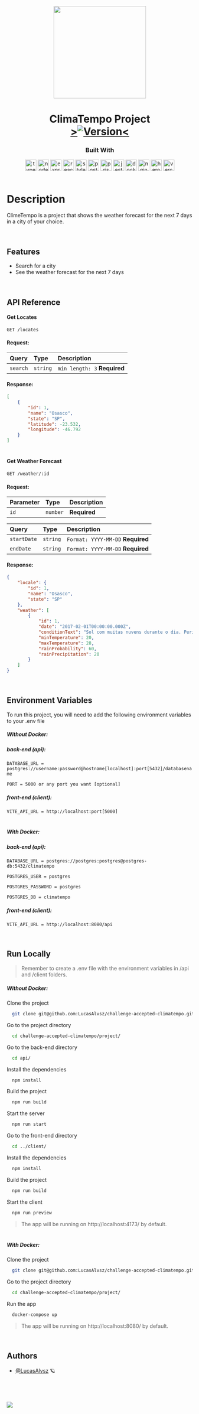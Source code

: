 <div align="center">
  <img width="250px" src="http://i.imgur.com/Q9lCAMF.png">
</div>
<h1 align="center">
ClimaTempo Project
</br>
<a href="https://climatempo-project.vercel.app/" target="_blank"> ><img src="https://img.shields.io/badge/Version-1.0.0-blue.svg" alt="Version"><
</a>

</h1>
<div align="center">

  <h3>Built With</h3>

  <img alt= "typescript logo" src="https://img.shields.io/badge/TypeScript-007ACC?style=for-the-badge&logo=typescript&logoColor=white" height="30px"/>
  <img alt= "node.js logo" src="https://img.shields.io/badge/Node.js-339933?style=for-the-badge&logo=nodedotjs&logoColor=white" height="30px"/>
  <img alt= "express logo" src="https://img.shields.io/badge/Express.js-000000?style=for-the-badge&logo=express&logoColor=white" height="30px"/>
  <img alt= "react logo" src="https://img.shields.io/badge/React-20232A?style=for-the-badge&logo=react&logoColor=61DAFB" height="30px"/>
  <img alt= "styled components logo" src="https://img.shields.io/badge/styled--components-DB7093?style=for-the-badge&logo=styled-components&logoColor=white" height="30px"/>
  <img alt= "postgresql logo" src="https://img.shields.io/badge/PostgreSQL-316192?style=for-the-badge&logo=postgresql&logoColor=white" height="30px"/>
  <img alt= "prisma logo" src="https://img.shields.io/badge/Prisma-3982CE?style=for-the-badge&logo=Prisma&logoColor=white" height="30px"/>
  <img alt= "jest logo" src="https://img.shields.io/badge/Jest-C21325?style=for-the-badge&logo=jest&logoColor=white" height="30px"/>
  <img alt= "docker logo" src="https://img.shields.io/badge/Docker-228FE1?style=for-the-badge&logo=docker&logoColor=white" height="30px"/>
  <img alt= "nginx logo" src="https://img.shields.io/badge/nginx-009639?style=for-the-badge&logo=nginx&logoColor=white" height="30px"/>
  <img alt= "heroku logo" src="https://img.shields.io/badge/Heroku-430098?style=for-the-badge&logo=heroku&logoColor=white" height="30px"/>
  <img alt= "vercel logo" src="https://img.shields.io/badge/Vercel-000000?style=for-the-badge&logo=vercel&logoColor=white" height="30px"/>
  <!-- Badges source: https://dev.to/envoy_/150-badges-for-github-pnk -->
</div>

<br/>

# Description

ClimeTempo is a project that shows the weather forecast for the next 7 days in a city of your choice.

</br>

## Features

-   Search for a city
-   See the weather forecast for the next 7 days

</br>

## API Reference

#### Get Locates

```http
GET /locates
```

#### Request:

| Query    | Type     | Description                  |
| :------- | :------- | :--------------------------- |
| `search` | `string` | `min length: 3` **Required** |

#### Response:

```json
[
	{
		"id": 1,
		"name": "Osasco",
		"state": "SP",
		"latitude": -23.532,
		"longitude": -46.792
	}
]
```

#

#### Get Weather Forecast

```http
GET /weather/:id
```

#### Request:

| Parameter | Type     | Description  |
| :-------- | :------- | :----------- |
| `id`      | `number` | **Required** |

| Query       | Type     | Description                       |
| :---------- | :------- | :-------------------------------- |
| `startDate` | `string` | `Format: YYYY-MM-DD` **Required** |
| `endDate`   | `string` | `Format: YYYY-MM-DD` **Required** |

#### Response:

```json
{
	"locale": {
		"id": 1,
		"name": "Osasco",
		"state": "SP"
	},
	"weather": [
		{
			"id": 1,
			"date": "2017-02-01T00:00:00.000Z",
			"conditionText": "Sol com muitas nuvens durante o dia. Períodos de nublado, com chuva a qualquer hora.",
			"minTemperature": 20,
			"maxTemperature": 28,
			"rainProbability": 60,
			"rainPrecipitation": 20
		}
	]
}
```

</br>

## Environment Variables

To run this project, you will need to add the following environment variables to your .env file

##### Without Docker:

##### back-end (api):

`DATABASE_URL = postgres://username:password@hostname[localhost]:port[5432]/databasename`

`PORT = 5000 or any port you want [optional]`

##### front-end (client):

`VITE_API_URL = http://localhost:port[5000]`

#

##### With Docker:

##### back-end (api):

`DATABASE_URL = postgres://postgres:postgres@postgres-db:5432/climatempo`

`POSTGRES_USER = postgres`

`POSTGRES_PASSWORD = postgres`

`POSTGRES_DB = climatempo`

##### front-end (client):

`VITE_API_URL = http://localhost:8080/api`

</br>

## Run Locally

> Remember to create a .env file with the environment variables in /api and /client folders.

##### Without Docker:

Clone the project

```bash
  git clone git@github.com:LucasAlvsz/challenge-accepted-climatempo.git
```

Go to the project directory

```bash
  cd challenge-accepted-climatempo/project/
```

Go to the back-end directory

```bash
  cd api/
```

Install the dependencies

```bash
  npm install
```

Build the project

```bash
  npm run build
```

Start the server

```bash
  npm run start
```

Go to the front-end directory

```bash
  cd ../client/
```

Install the dependencies

```bash
  npm install
```

Build the project

```bash
  npm run build
```

Start the client

```bash
  npm run preview
```

> The app will be running on http://localhost:4173/ by default.

#

##### With Docker:

Clone the project

```bash
  git clone git@github.com:LucasAlvsz/challenge-accepted-climatempo.git
```

Go to the project directory

```bash
  cd challenge-accepted-climatempo/project/
```

Run the app

```bash
  docker-compose up
```

> The app will be running on http://localhost:8080/ by default.

</br>

## Authors

-   [@LucasAlvsz](https://www.github.com/LucasAlvsz) 🪐

<br/>

#

<a  href="mailto:contato.lucasalv@gmail.com" target="_blank"><img src="https://img.shields.io/badge/Ask%20me-anything-1abc9c.svg"></a>
